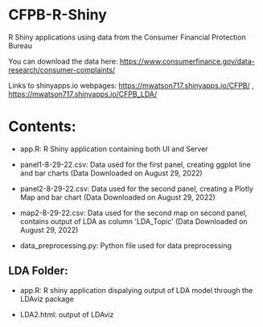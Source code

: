 # CFPB-R-Shiny
R Shiny applications using data from the Consumer Financial Protection Bureau 

You can download the data here: https://www.consumerfinance.gov/data-research/consumer-complaints/

Links to shinyapps.io webpages: https://mwatson717.shinyapps.io/CFPB/ ,
                                https://mwatson717.shinyapps.io/CFPB_LDA/

# Contents:

* app.R: R Shiny application containing both UI and Server

* panel1-8-29-22.csv: Data used for the first panel, creating ggplot line and bar charts (Data Downloaded on August 29, 2022)

* panel2-8-29-22.csv: Data used for the second panel, creating a Plotly Map and bar chart (Data Downloaded on August 29, 2022)

* map2-8-29-22.csv: Data used for the second map on second panel, contains output of LDA as column 'LDA_Topic' (Data Downloaded on August 29, 2022)

* data_preprocessing.py: Python file used for data preprocessing

## LDA Folder:

* app.R: R shiny application dispalying output of LDA model through the LDAviz package

* LDA2.html: output of LDAviz
 
